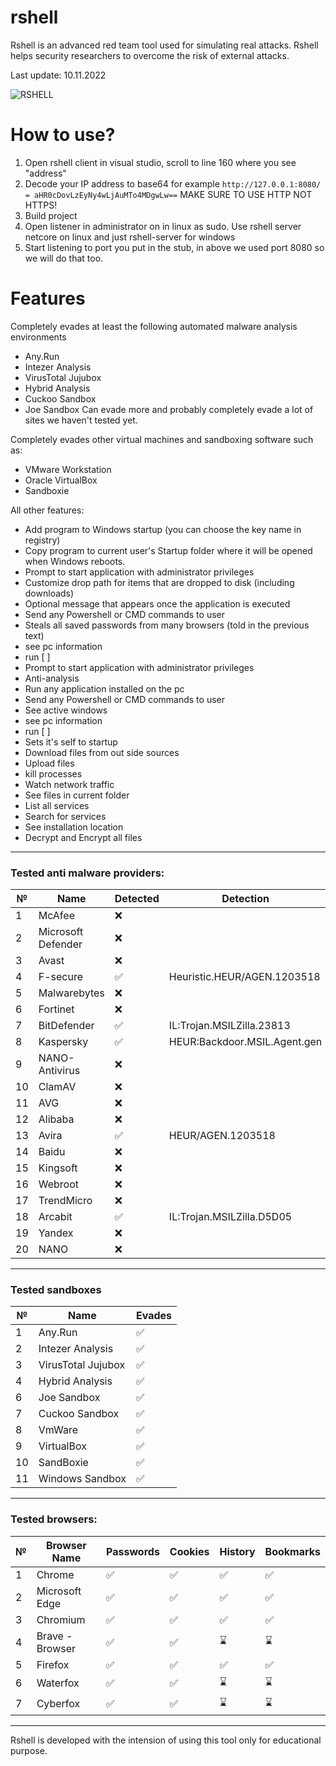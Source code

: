 # rshell
Rshell is an advanced red team tool used for simulating real attacks. Rshell helps security researchers to overcome the risk of external attacks.

Last update: 10.11.2022

<img src="https://github.com/spuqe/rshell/blob/main/rshell.jpg?" alt="RSHELL" border="0">

# How to use?
1. Open rshell client in visual studio, scroll to line 160 where you see "address"
2. Decode your IP address to base64 for example ```http://127.0.0.1:8080/ = aHR0cDovLzEyNy4wLjAuMTo4MDgwLw==``` MAKE SURE TO USE HTTP NOT HTTPS!
3. Build project
4. Open listener in administrator on in linux as sudo. Use rshell server netcore on linux and just rshell-server for windows
5. Start listening to port you put in the stub, in above we used port 8080 so we will do that too.

# Features
Completely evades at least the following automated malware analysis environments
* Any.Run
* Intezer Analysis
* VirusTotal Jujubox
* Hybrid Analysis
* Cuckoo Sandbox
* Joe Sandbox
Can evade more and probably completely evade a lot of sites we haven't tested yet.

Completely evades other virtual machines and
sandboxing software such as:
* VMware Workstation
* Oracle VirtualBox
* Sandboxie

All other features:
* Add program to Windows startup (you can choose the key name in registry)
* Copy program to current user's Startup folder where it will be opened when Windows reboots.
* Prompt to start application with administrator privileges
* Customize drop path for items that are dropped to disk (including downloads)
* Optional message that appears once the application is executed
* Send any Powershell or CMD commands to user
* Steals all saved passwords from many browsers (told in the previous text)
* see pc information
* run <program> [<arguments> <working dir>]
* Prompt to start application with administrator privileges
* Anti-analysis
* Run any application installed on the pc
* Send any Powershell or CMD commands to user
* See active windows
* see pc information
* run <program> [<arguments> <working dir>]
* Sets it's self to startup
* Download files from out side sources
* Upload files
* kill processes
* Watch network traffic
* See files in current folder
* List all services
* Search for services
* See installation location
* Decrypt and Encrypt all files
--------------------------------------------------

### Tested anti malware providers:
  
| № | Name | Detected | Detection |
| --- | --- | --- | --- |
| 1 | McAfee | ❌ | 
| 2 | Microsoft Defender | ❌ | 
| 3 | Avast | ❌ | 
| 4 | F-secure | &#9989; | Heuristic.HEUR/AGEN.1203518 |
| 5 | Malwarebytes | ❌ | 
| 6 | Fortinet | ❌ | 
| 7 | BitDefender | &#9989; |  IL:Trojan.MSILZilla.23813 |
| 8 | Kaspersky | &#9989; | HEUR:Backdoor.MSIL.Agent.gen |
| 9 | NANO-Antivirus | ❌ | 
| 10 | ClamAV | ❌ | 
| 11 | AVG | ❌ | 
| 12 | Alibaba | ❌ | 
| 13 | Avira | &#9989; | HEUR/AGEN.1203518 |
| 14 | Baidu | ❌ | 
| 15 | Kingsoft | ❌ | 
| 16 | Webroot | ❌ | 
| 17 | TrendMicro | ❌ | 
| 18 | Arcabit | &#9989; | IL:Trojan.MSILZilla.D5D05 |
| 19 | Yandex | ❌ |
| 20 | NANO | ❌ | 
--------------------------------------------------

### Tested sandboxes
  
| № | Name | Evades |
| --- | --- | --- |
| 1 | Any.Run |  &#9989; | 
| 2 | Intezer Analysis |  &#9989; | 
| 3 | VirusTotal Jujubox |  &#9989; | 
| 4 | Hybrid Analysis |  &#9989; | 
| 6 | Joe Sandbox |  &#9989; | 
| 7 | Cuckoo Sandbox |  &#9989; | 
| 8 | VmWare |  &#9989; | 
| 9 | VirtualBox |  &#9989; | 
| 10 | SandBoxie |  &#9989; |
| 11 | Windows Sandbox | &#9989; | 

--------------------------------------------------

### Tested browsers:

| № | Browser Name | Passwords | Cookies | History | Bookmarks |
| --- | --- | --- | --- | --- | --- |
| 1 | Chrome | &#9989; | &#9989; | &#9989; | &#9989; |
| 2 | Microsoft Edge | &#9989; | &#9989; | &#9989; | &#9989; |
| 3 | Chromium | &#9989; | &#9989; | &#9989; | &#9989; |
| 4 | Brave - Browser | &#9989; | &#9989; | &#8987; | &#8987; |
| 5 | Firefox | &#9989; | &#9989; | &#9989; | &#9989; |
| 6 | Waterfox | &#9989; | &#9989; | &#8987; | &#8987; |
| 7 | Cyberfox | &#9989; | &#9989; | &#8987; | &#8987; |
--------------------------------------------------

Rshell is developed with the intension of using this tool only for educational purpose.
